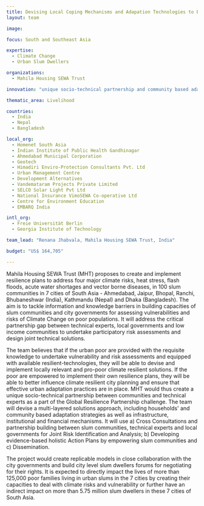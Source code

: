 ```yaml
---
title: Devising Local Coping Mechanisms and Adapation Technologies to Build Climate-Resilience Capacities of the Urban Poor in South Asia
layout: team

image: 

focus: South and Southeast Asia

expertise:
  - Climate Change
  - Urban Slum Dwellers

organizations:
  - Mahila Housing SEWA Trust

innovation: "unique socio-technical partnership and community based adaptation strategies cture, institutional and financial mechanisms"

thematic_area: Livelihood

countries: 
  - India
  - Nepal
  - Bangladesh

local_org: 
  - Homenet South Asia
  - Indian Institute of Public Health Gandhinagar
  - Ahmedabad Municipal Corporation 
  - Geotech 
  - Himadiri Enviro-Protection Consultants Pvt. Ltd
  - Urban Management Centre 
  - Development Alternatives 
  - Vandemataram Projects Private Limited
  - SELCO Solar Light Pvt Ltd
  - National Insurance VimoSEWA Co-operative Ltd
  - Centre for Environment Education
  - EMBARQ India

intl_org:
  - Freie Universität Berlin
  - Georgia Institute of Technology

team_lead: "Renana Jhabvala, Mahila Housing SEWA Trust, India"

budget: "US$ 164,705"

---
```


Mahila Housing SEWA Trust (MHT) proposes to create and implement resilience plans to address four major climate risks, heat stress, flash floods, acute water shortages and vector borne diseases, in 100 slum communities in 7 cities of South Asia - Ahmedabad, Jaipur, Bhopal, Ranchi, Bhubaneshwar (India), Kathmandu (Nepal) and Dhaka (Bangladesh). The aim is to tackle information and knowledge barriers in building capacities of slum communities and city governments for assessing vulnerabilities and risks of Climate Change on poor populations. It will address the critical partnership gap between technical experts, local governments and low income communities to undertake participatory risk assessments and design joint technical solutions.

The team believes that if the urban poor are provided with the requisite knowledge to undertake vulnerability and risk assessments and equipped with available resilient-technologies, they will be able to devise and implement locally relevant and pro-poor climate resilient solutions. If the poor are empowered to implement their own resilience plans, they will be able to better influence climate resilient city planning and ensure that effective urban adaptation practices are in place. MHT would thus create a unique socio-technical partnership between communities and technical experts as a part of the Global Resilience Partnership challenge. The team will devise a multi-layered solutions approach, including households' and community based adaptation strategies as well as infrastructure, institutional and financial mechanisms. It will use a) Cross Consultations and partnership building between slum communities, technical experts and local governments for Joint Risk Identification and Analysis; b) Developing evidence-based holistic Action Plans by empowering slum communities and c) Dissemination.

The project would create replicable models in close collaboration with the city governments and build city level slum dwellers forums for negotiating for their rights. It is expected to directly impact the lives of more than 125,000 poor families living in urban slums in the 7 cities by creating their capacities to deal with climate risks and vulnerability or further have an indirect impact on more than 5.75 million slum dwellers in these 7 cities of South Asia.
